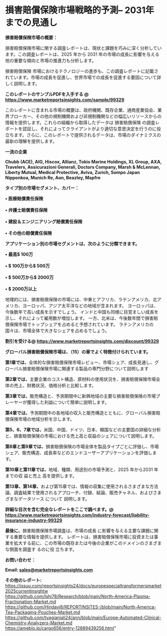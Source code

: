 # 損害賠償保険市場戦略的予測– 2031年までの見通し

<strong><b>損害賠償保険市場の概要：</b></strong>

損害賠償保険市場に関する調査レポートは、現状と課題を巧みに深く分析しています。この調査レポートは、2025 年から 2031 年の市場の成長に影響を与える他の重要な傾向と市場の推進力も分析します。

損害賠償保険 市場におけるテクノロジーの進歩も、この調査レポートに記載されています。市場の成長を促進し、世界市場での成長を促進する要因について詳しく説明します。

<strong>このレポートのサンプルPDFを入手する @ <a href=https://www.marketreportsinsights.com/sample/99329>https://www.marketreportsinsights.com/sample/99329</a></strong>

このレポートに含まれる市場の概要は、政府機関、既存企業、通商産業協会、業界ブローカー、その他の規制機関および非規制機関などの幅広いリソースからの情報を提供します。これらの組織から取得したデータは 損害賠償保険 の調査レポートを認証し、それによってクライアントがより適切な意思決定を行うのに役立ちます。さらに、このレポートで提供されるデータは、市場のダイナミクスの最新の理解を提供します。

<strong>一流の企業</strong>

<strong><b>Chubb (ACE), AIG, Hiscox, Allianz, Tokio Marine Holdings, XL Group, AXA, Travelers, Assicurazioni Generali, Doctors Company, Marsh & McLennan, Liberty Mutual, Medical Protective, Aviva, Zurich, Sompo Japan Nipponkoa, Munich Re, Aon, Beazley, Mapfre</b></strong>

<strong><b>タイプ別の市場セグメント、カバー：</b></strong>

<strong>• 医療賠償責任保険<br><br>• 弁護士賠償責任保険<br><br>• 建設＆エンジニアリング賠償責任保険<br><br>• その他の賠償責任保険</strong>

<strong><b>アプリケーション別の市場セグメントは、次のように分類できます。</b></strong>

<strong>• 最高$ 100万<br><br>• $ 100万から$ 500万<br><br>• $ 500万から$ 2000万<br><br>• $ 2000万以上</strong>

 地理的には、損害賠償保険の市場には、中東とアフリカ、ラテンアメリカ、北アメリカ、ヨーロッパ、アジア太平洋などの地域が含まれます。 ヨーロッパは、今後数年で高い成長を示すでしょう。 インドと中国も同様に目覚ましい成長を示し、それによって雇用数が増加します。 一方、北米は、今後数年間で損害賠償保険市場でトップシェアを占めると予想されています。 ラテンアメリカの国々は、市場全体で大きなシェアを占めるでしょう。

<strong>割引を受ける@ <a href=https://www.marketreportsinsights.com/discount/99329>https://www.marketreportsinsights.com/discount/99329</a></strong>

<strong><b>グローバル損害賠償保険市場は、（15）の章でよく特徴付けられています。</b></strong>

<strong><b>第</b></strong><strong><b>1章では、</b></strong>全体的な損害賠償保険市場レビュー、市場シェア、成長見通し、グローバル損害賠償保険市場に関連する製品の専門分野について説明します

<strong><b>第2章では、</b></strong>主要企業のコスト構造、原材料の使用状況を、損害賠償保険市場全体の売上、財務状況、価格分析と比較します。

<strong><b>第3章では、</b></strong>販売構造と、予測期間中に新興地域の主要な損害賠償保険の市場プレーヤーが獲得した利益について簡単に説明します。

<strong><b>第4章では、</b></strong>予測期間中の各地域の収入と販売構造とともに、グローバル損害賠償保険市場の地域分析を示します。

<strong><b>第5、6、7章では、</b></strong>米国、中国、ドイツ、日本、韓国などの主要国の詳細な分析と、損害賠償保険の市場における売上高と収益のシェアについて説明します。

<strong><b>第8章と第9章では、</b></strong>損害賠償保険の市場全体を製品タイプごとに評価し、市場シェア、販売構造、成長率などのエンドユーザーアプリケーションを評価します。

<strong><b>第10章と第11章では、</b></strong>地域、種類、用途別の市場予測と、2025 年から2031 年までの収 益と売上 高を提供します。

<strong><b>第13章、第14章、</b></strong>および第15章では、情報の収集に使用されるさまざまな方法論、調査結果で使用されるアプローチ、付録、結論、販売チャネル、およびさまざまなデータソース について 説明します。

<strong>詳細な目次を含む完全なレポートをここで調べます。@ <a href=https://www.marketreportsinsights.com/industry-forecast/liability-insurance-industry-99329>https://www.marketreportsinsights.com/industry-forecast/liability-insurance-industry-99329</a></strong>

<strong><b>最後に、</b></strong>損害賠償保険市場調査は、市場の成長 に影響を</a>与える主要な課題に関する重要な情報を提供します。 レポートは、損害賠償保険市場に投資または事業を拡大する前に、この市場の既存または今後の企業がこのドメインのさまざまな側面を調査す るのに役 立ちます。

<strong><b>お問い合わせ：</b></strong>

<strong>Email: </strong><a href=mailto:sales@marketreportsinsights.com><strong>sales@marketreportsinsights.com</strong></a>

<strong>その他のレポート:</strong>
<br>
<a href=https://issuu.com/reportsinsights24/docs/europespecialtransformersmarket2025currentinsightw>https://issuu.com/reportsinsights24/docs/europespecialtransformersmarket2025currentinsightw</a>
<br>
<a href=https://github.com/Ishi78/Research/blob/main/North-America-Plasma-Fractionation-Market.md>https://github.com/Ishi78/Research/blob/main/North-America-Plasma-Fractionation-Market.md</a>
<br>
<a href=https://github.com/Hindavi8/REPORTINSITES-/blob/main/North-America-Tea-Packaging-Pouches-Market.md>https://github.com/Hindavi8/REPORTINSITES-/blob/main/North-America-Tea-Packaging-Pouches-Market.md</a>
<br>
<a href=https://github.com/tyagianjali24/ann/blob/main/Europe-Automated-Clinical-Chemistry-Analyzers-Market.md>https://github.com/tyagianjali24/ann/blob/main/Europe-Automated-Clinical-Chemistry-Analyzers-Market.md</a>
<br>
<a href=https://ameblo.jp/cargo656/entry-12889439256.html>https://ameblo.jp/cargo656/entry-12889439256.html</a>"
